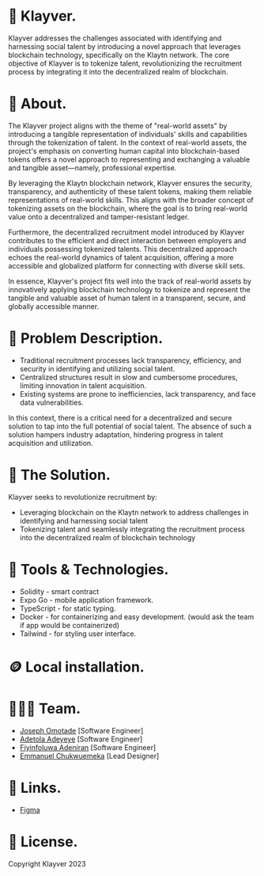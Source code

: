 # 🚂 Klayver.
Klayver addresses the challenges associated with identifying and harnessing social talent by introducing a novel approach that leverages blockchain technology, specifically on the Klaytn network. The core objective of Klayver is to tokenize talent, revolutionizing the recruitment process by integrating it into the decentralized realm of blockchain.

# 🎉 About.
The Klayver project aligns with the theme of "real-world assets" by introducing a tangible representation of individuals' skills and capabilities through the tokenization of talent. 
In the context of real-world assets, the project's emphasis on converting human capital into blockchain-based tokens offers a novel approach to representing and exchanging a valuable and tangible asset—namely, professional expertise.

By leveraging the Klaytn blockchain network, Klayver ensures the security, transparency, and authenticity of these talent tokens, making them reliable representations of real-world skills. 
This aligns with the broader concept of tokenizing assets on the blockchain, where the goal is to bring real-world value onto a decentralized and tamper-resistant ledger.

Furthermore, the decentralized recruitment model introduced by Klayver contributes to the efficient and direct interaction between employers and individuals possessing tokenized talents. 
This decentralized approach echoes the real-world dynamics of talent acquisition, offering a more accessible and globalized platform for connecting with diverse skill sets.

In essence, Klayver's project fits well into the track of real-world assets by innovatively applying blockchain technology to tokenize and represent the tangible and valuable asset of human talent in a transparent, secure, and globally accessible manner.

# 💫 Problem Description.
* Traditional recruitment processes lack transparency, efficiency, and security in identifying and utilizing social talent.
* Centralized structures result in slow and cumbersome procedures, limiting innovation in talent acquisition. 
* Existing systems are prone to inefficiencies, lack transparency, and face data vulnerabilities.

In this context, there is a critical need for a decentralized and secure solution to tap into the full potential of social talent.
The absence of such a solution hampers industry adaptation, hindering progress in talent acquisition and utilization.

# 🚀 The Solution.
Klayver seeks to revolutionize recruitment by:
* Leveraging blockchain on the Klaytn network to address challenges in identifying and harnessing social talent
* Tokenizing talent and seamlessly integrating the recruitment process into the decentralized realm of blockchain technology

# 🤖 Tools & Technologies.
* Solidity - smart contract
* Expo Go - mobile application framework.
* TypeScript - for static typing.
* Docker - for containerizing and easy development. (would ask the team if app would be containerized)
* Tailwind - for styling user interface.
  
# 🪙 Local installation.


# 👨🏼‍🍳 Team.
* [Joseph Omotade](https://github.com/joeephwild) [Software Engineer]  
* [Adetola Adeyeye](https://github.com/Tola-byte) [Software Engineer]  
* [Fiyinfoluwa Adeniran](https://github.com/ebbieaden) [Software Engineer]  
* [Emmanuel Chukwuemeka](https://github.com/officialemeka) [Lead Designer]

# 🔗 Links.
* [Figma](https://www.figma.com/file/nH04ds04lSzGaOR2EDUq9x/Klayver?type=design&node-id=57-410&mode=design&t=G1kNYvsfeNEnqq9p-0)

# 🪪 License.
Copyright Klayver 2023
